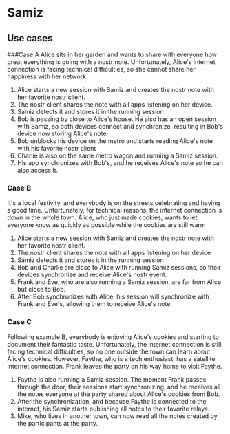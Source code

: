 # Samiz

## Use cases
###Case A
Alice sits in her garden and wants to share with everyone how great everything is going with a nostr note. Unfortunately, Alice's internet connection is facing technical difficulties, so she cannot share her happiness with her network.

1. Alice starts a new session with Samiz and creates the nostr note with her favorite nostr client.
2. The nostr client shares the note with all apps listening on her device.
3. Samiz detects it and stores it in the running session
4. Bob is passing by close to Alice's house. He also has an open session with Samiz, so both devices connect and synchronize, resulting in Bob's device now storing Alice's note
5. Bob unblocks his device on the metro and starts reading Alice's note with his favorite nostr client
6. Charlie is also on the same metro wagon and running a Samiz session.
7. His app synchronizes with Bob's, and he receives Alice's note so he can also access it.


### Case B
It's a local festivity, and everybody is on the streets celebrating and having a good time. Unfortunately, for technical reasons, the internet connection is down in the whole town. Alice, who just made cookies, wants to let everyone know as quickly as possible while the cookies are still warm

1. Alice starts a new session with Samiz and creates the nostr note with her favorite nostr client.
2. The nostr client shares the note with all apps listening on her device
3. Samiz detects it and stores it in the running session
4. Bob and Charlie are close to Alice with running Samiz sessions, so their devices synchronize and receive Alice's nostr event.
5. Frank and Eve, who are also running a Samiz session, are far from Alice but close to Bob.
6. After Bob synchronizes with Alice, his session will synchronize with Frank and Eve's, allowing them to receive Alice's note.


### Case C
Following example B, everybody is enjoying Alice's cookies and starting to document their fantastic taste. Unfortunately, the internet connection is still facing technical difficulties, so no one outside the town can learn about Alice's cookies. However, Faythe, who is a tech enthusiast, has a satellite internet connection. Frank leaves the party on his way home to visit Faythe.

1. Faythe is also running a Samiz session. The moment Frank passes through the door, their sessions start synchronizing, and he receives all the notes everyone at the party shared about Alice's cookies from Bob.
2. After the synchronization, and because Faythe is connected to the internet, his Samiz starts publishing all notes to their favorite relays.
3. Mike, who lives in another town, can now read all the notes created by the participants at the party.
